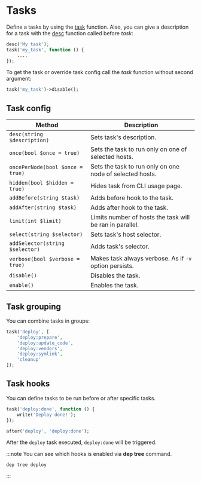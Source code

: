 # Tasks

Define a tasks by using the [task](api.md#task) function. Also, you can give a description 
for a task with the [desc](api.md#desc) function called before _task_:

```php
desc('My task');
task('my_task', function () {
    ....
});
```

To get the task or override task config call the _task_ function without second argument:

```php
task('my_task')->disable();
```


## Task config

| Method                           | Description                                              |
|----------------------------------|----------------------------------------------------------|
| `desc(string $description)`      | Sets task's description.                                 |
| `once(bool $once = true)`        | Sets the task to run only on one of selected hosts.      |
| `oncePerNode(bool $once = true)` | Sets the task to run only on one node of selected hosts. |
| `hidden(bool $hidden = true)`    | Hides task from CLI usage page.                          |
| `addBefore(string $task)`        | Adds before hook to the task.                            |
| `addAfter(string $task)`         | Adds after hook to the task.                             |
| `limit(int $limit)`              | Limits number of hosts the task will be ran in parallel. |
| `select(string $selector)`       | Sets task's host selector.                               |
| `addSelector(string $selector)`  | Adds task's selector.                                    |
| `verbose(bool $verbose = true)`  | Makes task always verbose. As if `-v` option persists.   |
| `disable()`                      | Disables the task.                                       |
| `enable()`                       | Enables the task.                                        |

## Task grouping

You can combine tasks in groups:

```php
task('deploy', [
    'deploy:prepare',
    'deploy:update_code',
    'deploy:vendors',
    'deploy:symlink',
    'cleanup'
]);
```

## Task hooks

You can define tasks to be run before or after specific tasks.

```php
task('deploy:done', function () {
    write('Deploy done!');
});

after('deploy', 'deploy:done');
```

After the `deploy` task executed, `deploy:done` will be triggered.

:::note
You can see which hooks is enabled via **dep tree** command.
```
dep tree deploy
```
:::
